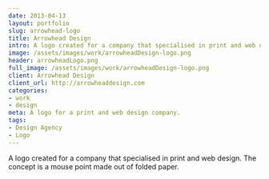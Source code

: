 ```yaml
---
date: 2013-04-13
layout: portfolio
slug: arrowhead-logo
title: Arrowhead Design
intro: A logo created for a company that specialised in print and web design. The concept is a mouse point made out of folded paper.
image: /assets/images/work/arrowheadDesign-logo.png
header: arrowheadLogo.png
full_image: /assets/images/work/arrowheadDesign-logo.png
client: Arrowhead Design
client_url: http://arrowheaddesign.com
categories:
- work
- design
meta: A logo for a print and web design company.
tags: 
- Design Agency
- Logo
---
```


A logo created for a company that specialised in print and web design. The concept is a mouse point made out of folded paper.